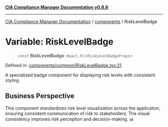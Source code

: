 [**CIA Compliance Manager Documentation v0.8.6**](../../README.md)

***

[CIA Compliance Manager Documentation](../../modules.md) / [components](../README.md) / RiskLevelBadge

# Variable: RiskLevelBadge

> `const` **RiskLevelBadge**: `React.FC`\<`RiskLevelBadgeProps`\>

Defined in: [components/common/RiskLevelBadge.tsx:21](https://github.com/Hack23/cia-compliance-manager/blob/050a250237d6f621490781dbdf95155919f35aed/src/components/common/RiskLevelBadge.tsx#L21)

A specialized badge component for displaying risk levels with consistent styling

## Business Perspective

This component standardizes risk level visualization across the application,
ensuring consistent communication of risk to stakeholders. The visual consistency
improves risk perception and decision-making. 📊
